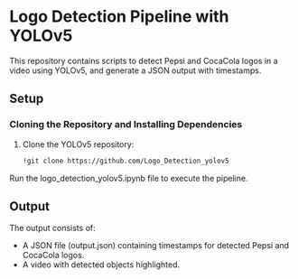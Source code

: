 # Logo Detection Pipeline with YOLOv5

This repository contains scripts to detect Pepsi and CocaCola logos in a video using YOLOv5, and generate a JSON output with timestamps.

## Setup

### Cloning the Repository and Installing Dependencies

1. Clone the YOLOv5 repository:
   ```bash
   !git clone https://github.com/Logo_Detection_yolov5
Run the logo_detection_yolov5.ipynb file to execute the pipeline.


## Output
The output consists of:

- A JSON file (output.json) containing timestamps for detected Pepsi and CocaCola logos.
- A video with detected objects highlighted.
